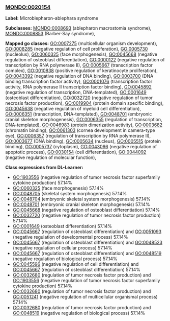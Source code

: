 
### [MONDO:0020154](http://purl.obolibrary.org/obo/MONDO_0020154)
**Label:** Microblepharon-ablephara syndrome

**Subclasses:** [MONDO:0008693](http://purl.obolibrary.org/obo/MONDO_0008693) (ablepharon macrostomia syndrome), [MONDO:0008853](http://purl.obolibrary.org/obo/MONDO_0008853) (Barber-Say syndrome), 

**Mapped go classes:** [GO:0007275](http://purl.obolibrary.org/obo/GO_0007275) (multicellular organism development), [GO:0008285](http://purl.obolibrary.org/obo/GO_0008285) (negative regulation of cell proliferation), [GO:0005730](http://purl.obolibrary.org/obo/GO_0005730) (nucleolus), [GO:0060325](http://purl.obolibrary.org/obo/GO_0060325) (face morphogenesis), [GO:0045668](http://purl.obolibrary.org/obo/GO_0045668) (negative regulation of osteoblast differentiation), [GO:0000122](http://purl.obolibrary.org/obo/GO_0000122) (negative regulation of transcription by RNA polymerase II), [GO:0005667](http://purl.obolibrary.org/obo/GO_0005667) (transcription factor complex), [GO:0010838](http://purl.obolibrary.org/obo/GO_0010838) (positive regulation of keratinocyte proliferation), [GO:0043392](http://purl.obolibrary.org/obo/GO_0043392) (negative regulation of DNA binding), [GO:0003700](http://purl.obolibrary.org/obo/GO_0003700) (DNA binding transcription factor activity), [GO:0001076](http://purl.obolibrary.org/obo/GO_0001076) (transcription factor activity, RNA polymerase II transcription factor binding), [GO:0045892](http://purl.obolibrary.org/obo/GO_0045892) (negative regulation of transcription, DNA-templated), [GO:0001649](http://purl.obolibrary.org/obo/GO_0001649) (osteoblast differentiation), [GO:0032720](http://purl.obolibrary.org/obo/GO_0032720) (negative regulation of tumor necrosis factor production), [GO:0019904](http://purl.obolibrary.org/obo/GO_0019904) (protein domain specific binding), [GO:0045638](http://purl.obolibrary.org/obo/GO_0045638) (negative regulation of myeloid cell differentiation), [GO:0006351](http://purl.obolibrary.org/obo/GO_0006351) (transcription, DNA-templated), [GO:0048701](http://purl.obolibrary.org/obo/GO_0048701) (embryonic cranial skeleton morphogenesis), [GO:0006355](http://purl.obolibrary.org/obo/GO_0006355) (regulation of transcription, DNA-templated), [GO:0046983](http://purl.obolibrary.org/obo/GO_0046983) (protein dimerization activity), [GO:0003682](http://purl.obolibrary.org/obo/GO_0003682) (chromatin binding), [GO:0061303](http://purl.obolibrary.org/obo/GO_0061303) (cornea development in camera-type eye), [GO:0006357](http://purl.obolibrary.org/obo/GO_0006357) (regulation of transcription by RNA polymerase II), [GO:0003677](http://purl.obolibrary.org/obo/GO_0003677) (DNA binding), [GO:0005634](http://purl.obolibrary.org/obo/GO_0005634) (nucleus), [GO:0005515](http://purl.obolibrary.org/obo/GO_0005515) (protein binding), [GO:0005737](http://purl.obolibrary.org/obo/GO_0005737) (cytoplasm), [GO:0043066](http://purl.obolibrary.org/obo/GO_0043066) (negative regulation of apoptotic process), [GO:0030154](http://purl.obolibrary.org/obo/GO_0030154) (cell differentiation), [GO:0044092](http://purl.obolibrary.org/obo/GO_0044092) (negative regulation of molecular function), 

**Class expressions from DL-Learner:**

- [GO:1903556](http://purl.obolibrary.org/obo/GO_1903556) (negative regulation of tumor necrosis factor superfamily cytokine production) 57.14%
- [GO:0060325](http://purl.obolibrary.org/obo/GO_0060325) (face morphogenesis) 57.14%
- [GO:0048705](http://purl.obolibrary.org/obo/GO_0048705) (skeletal system morphogenesis) 57.14%
- [GO:0048704](http://purl.obolibrary.org/obo/GO_0048704) (embryonic skeletal system morphogenesis) 57.14%
- [GO:0048701](http://purl.obolibrary.org/obo/GO_0048701) (embryonic cranial skeleton morphogenesis) 57.14%
- [GO:0045668](http://purl.obolibrary.org/obo/GO_0045668) (negative regulation of osteoblast differentiation) 57.14%
- [GO:0032720](http://purl.obolibrary.org/obo/GO_0032720) (negative regulation of tumor necrosis factor production) 57.14%
- [GO:0001649](http://purl.obolibrary.org/obo/GO_0001649) (osteoblast differentiation) 57.14%
- [GO:0045667](http://purl.obolibrary.org/obo/GO_0045667) (regulation of osteoblast differentiation) and [GO:0051093](http://purl.obolibrary.org/obo/GO_0051093) (negative regulation of developmental process) 57.14%
- [GO:0045667](http://purl.obolibrary.org/obo/GO_0045667) (regulation of osteoblast differentiation) and [GO:0048523](http://purl.obolibrary.org/obo/GO_0048523) (negative regulation of cellular process) 57.14%
- [GO:0045667](http://purl.obolibrary.org/obo/GO_0045667) (regulation of osteoblast differentiation) and [GO:0048519](http://purl.obolibrary.org/obo/GO_0048519) (negative regulation of biological process) 57.14%
- [GO:0045596](http://purl.obolibrary.org/obo/GO_0045596) (negative regulation of cell differentiation) and [GO:0045667](http://purl.obolibrary.org/obo/GO_0045667) (regulation of osteoblast differentiation) 57.14%
- [GO:0032680](http://purl.obolibrary.org/obo/GO_0032680) (regulation of tumor necrosis factor production) and [GO:1903556](http://purl.obolibrary.org/obo/GO_1903556) (negative regulation of tumor necrosis factor superfamily cytokine production) 57.14%
- [GO:0032680](http://purl.obolibrary.org/obo/GO_0032680) (regulation of tumor necrosis factor production) and [GO:0051241](http://purl.obolibrary.org/obo/GO_0051241) (negative regulation of multicellular organismal process) 57.14%
- [GO:0032680](http://purl.obolibrary.org/obo/GO_0032680) (regulation of tumor necrosis factor production) and [GO:0048519](http://purl.obolibrary.org/obo/GO_0048519) (negative regulation of biological process) 57.14%


